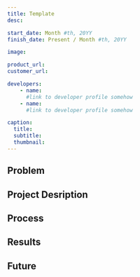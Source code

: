 ```yaml
---
title: Template
desc: 

start_date: Month #th, 20YY
finish_date: Present / Month #th, 20YY

image: 

product_url: 
customer_url: 

developers:
    - name: 
      #link to developer profile somehow
    - name: 
      #link to developer profile somehow

caption: 
  title: 
  subtitle: 
  thumbnail: 
---
```


## Problem


## Project Desription 


## Process 


## Results 


## Future

